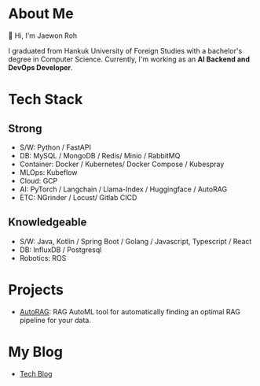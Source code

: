 # About Me
👋 Hi, I'm Jaewon Roh

I graduated from Hankuk University of Foreign Studies with a bachelor's degree in Computer Science. Currently, I'm working as an **AI Backend and DevOps Developer**.  


# Tech Stack
## Strong
- S/W: Python / FastAPI
- DB: MySQL / MongoDB / Redis/ Minio / RabbitMQ
- Container: Docker / Kubernetes/ Docker Compose / Kubespray
- MLOps: Kubeflow
- Cloud: GCP
- AI: PyTorch / Langchain / Llama-Index / Huggingface / AutoRAG
- ETC: NGrinder / Locust/ Gitlab CICD

## Knowledgeable
- S/W: Java, Kotlin / Spring Boot / Golang / Javascript, Typescript / React
- DB: InfluxDB / Postgresql
- Robotics: ROS

# Projects
- [AutoRAG](https://github.com/Marker-Inc-Korea/AutoRAG): RAG AutoML tool for automatically finding an optimal RAG pipeline for your data.

# My Blog
- [Tech Blog](https://velog.io/@harryroh2003)
